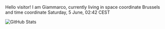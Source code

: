 Hello visitor! I am Giammarco, currently living in space coordinate Brussels and time coordinate Saturday, 5 June, 02:42 CEST

![GitHub Stats](https://github-readme-stats.vercel.app/api?username=grcasanova)
